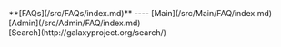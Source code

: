<div class='linkbox'>
**[FAQs](/src/FAQs/index.md)**
----
[Main](/src/Main/FAQ/index.md)<br />
[Admin](/src/Admin/FAQ/index.md)<br />
[Search](http://galaxyproject.org/search/)
</div>
